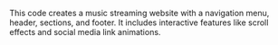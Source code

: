 This code creates a music streaming website with a navigation menu, header, sections, and footer. It includes interactive features like scroll effects and social media link animations.

